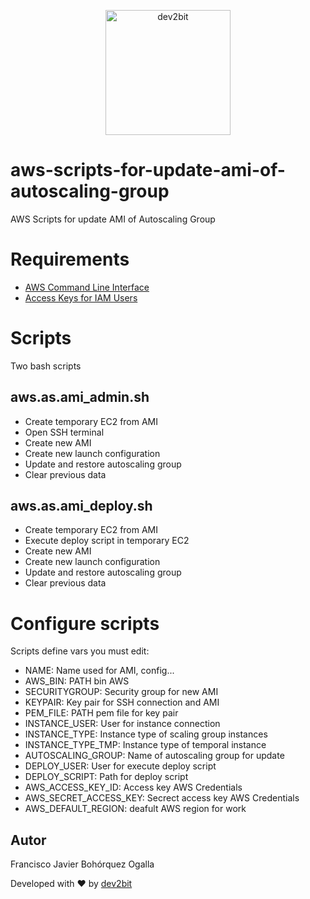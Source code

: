 <p align="center">
<a href="https://www.dev2bit.com">
  <img width="200" alt="dev2bit"  src="https://raw.githubusercontent.com/fbohorquez/sql-charts-dashboard/master/resources/logo.png"/>
</a>
</p>

# aws-scripts-for-update-ami-of-autoscaling-group
AWS Scripts for update AMI of Autoscaling Group
# Requirements
* [AWS Command Line Interface](https://docs.aws.amazon.com/cli/latest/userguide/installing.html)
* [Access Keys for IAM Users](https://docs.aws.amazon.com/IAM/latest/UserGuide/id_credentials_access-keys.html#Using_CreateAccessKey_CLIAPI)
# Scripts
Two bash scripts
## aws.as.ami_admin.sh
* Create temporary EC2 from AMI
* Open SSH terminal
* Create new AMI
* Create new launch configuration
* Update and restore autoscaling group
* Clear previous data 

## aws.as.ami_deploy.sh
* Create temporary EC2 from AMI
* Execute deploy script in temporary EC2
* Create new AMI
* Create new launch configuration
* Update and restore autoscaling group
* Clear previous data 

# Configure scripts
Scripts define vars you must edit:
* NAME: Name used for AMI, config...
* AWS_BIN: PATH bin AWS
* SECURITYGROUP: Security group for new AMI
* KEYPAIR: Key pair for SSH connection and AMI
* PEM_FILE: PATH pem file for key pair
* INSTANCE_USER: User for instance connection
* INSTANCE_TYPE: Instance type of scaling group instances
* INSTANCE_TYPE_TMP: Instance type of temporal instance
* AUTOSCALING_GROUP: Name of autoscaling group for update
* DEPLOY_USER: User for execute deploy script
* DEPLOY_SCRIPT: Path for deploy script
* AWS_ACCESS_KEY_ID: Access key AWS Credentials 
* AWS_SECRET_ACCESS_KEY: Secrect access key AWS Credentials
* AWS_DEFAULT_REGION: deafult AWS region for work

## Autor

Francisco Javier Bohórquez Ogalla

Developed with ♥ by [dev2bit](https://www.dev2bit.com)
